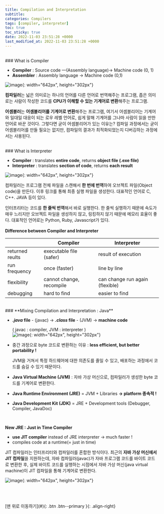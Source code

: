 ```yaml
---
title: Compilation and Interpretation
subtitle: 
categories: Compilers
tags: [compiler, interpreter]
toc: true
toc_sticky: true
date: 2022-11-03 23:51:28 +0000
last_modified_at: 2022-11-03 23:51:28 +0000
---
```



<br/>
### What is Compiler

- **Compiler** : Source code —(Assembly language)-> Machine code (0, 1)
- **Assembler** : Assembly language -> Machine code (0,1)  

![image](https://user-images.githubusercontent.com/86834982/205443277-97c15d02-6949-43c8-a732-6d354a3602b0.png){: width="642px", height="302px"}  

**컴파일러**는 넓은 의미로는 하나의 언어를 다른 언어로 번역해주는 프로그램, 좁은 의미로는 사람이 작성한 코드를 **CPU가 이해할 수 있는 기계어로 변환**해주는 프로그램.

**어셈블러**는 **어셈블리어를 기계어로 변환**해주는 프로그램, 여기서 어셈블리어는 기계어와 일대일 대응이 되는 로우 레벨 언어로, 쉽게 말해 기계어를 그나마 사람이 읽을 만한 언어로 바꾼 것이다. 그렇다면 굳이 어셈블리어가 있는 이유는? 컴파일 과정에서는 굳이 어셈블리어를 만들 필요는 없지만, 컴파일의 결과가 최적화되었는지 디버깅하는 과정에서는 사용된다.  


<br/>
### What is Interpreter

- **Compiler** : translates **entire code**, returns **object file (.exe file)**
- **Interpreter** : translates **section of code**, returns **each result**

![image](https://user-images.githubusercontent.com/86834982/205443599-6ed83111-fc53-4e65-887f-f72d10b9b1dd.png){: width="642px", height="302px"}  

컴파일러는 프로그램 전체 파일을 스캔해서 **한 번에 번역**하여 오브젝트 파일(Object code)을 만든다. 이후 링크를 통해 최종 실행 파일을 생성한다. 대표적인 언어로 C, C++. JAVA 등이 있다. 

인터프리터는 코드를 **한 줄씩 번역**해서 바로 실행한다. 한 줄씩 실행하기 때문에 속도가 매우 느리지만 오브젝트 파일을 생성하지 않고, 링킹하지 않기 때문에 메모리 효율이 좋다. 대표적인 언어로는 Python, Ruby, Javascript가 있다.  
<br/>
**Difference between Compiler and Interpreter**

|  | Compiler | Interpreter |
| --- | --- | --- |
| returned reults | executable file (safer) | result of execution |
| run frequency | once (faster) | line by line  |
| flexibility | cannot change, recompile | can change run again (flexible)  |
| debugging | hard to find  | easier to find  |

  
<br/>
### **Mixing Compilation and Interpretation : Java**

- ***.java* file** - (javac) ->  ***.class* file** - (JVM) -> **machine code**

    ( javac : compiler,  JVM : interpreter )  
![image](https://user-images.githubusercontent.com/86834982/205443644-a682c1e6-622a-4212-8726-1f015ea790d9.png){: width="642px", height="302px"}  
    
- 중간 과정으로 byte 코드로 변환하는 이유 : **less efficient, but better portability !**
    
    JVM을 거쳐서 특정 하드웨어에 대한 의존도를 줄일 수 있고, 배포하는 과정에서 코드를 숨길 수 있기 때문이다. 
    
- **Java Virtual Machine (JVM)** : 자바 가상 머신으로, 컴파일러가 생성한 byte 코드를 기계어로 변환한다.
- **Java Runtime Environment (JRE)** = JVM + Libraries   **-> platform 종속적 !**
- **Java Development Kit (JDK)** = JRE + Development tools (Debugger, Compiler, JavaDoc)  

<br/>

**New JRE : Just in Time Compiler**

- **use JIT compiler** instead of JRE interpreter -> much faster !
- compiles code at a runtime(= just in time)

JIT 컴파일러는 인터프리터와 컴파일러를 혼합한 방식이다. 최근의 **자바 가상 머신에서 JIT 컴파일**을 지원하는데, 자바 컴파일러(javac)가 자바 프로그램 코드를 바이트 코드로 변환한 후, 실제 바이트 코드를 실행하는 시점에서 자바 가상 머신(java virtual machine)이 JIT 컴파일을 통해 기계어로 변환한다.

![image](https://user-images.githubusercontent.com/86834982/205443736-ad4b918a-9c16-49ed-bcf3-742c59f23965.png){: width="642px", height="302px"}  




<br/>   
<br/><br/>
[맨 위로 이동하기](#){: .btn .btn--primary }{: .align-right}
